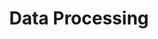 ---
title: Data Processing
slug: data-processing
excerpt: How to run massive data operations using OVHcloud Data Processing platform 
sections: Concepts, Supported computing engines, Getting started, How to, Tutorials, API
---